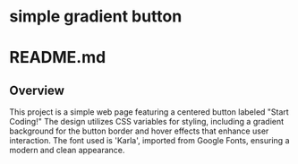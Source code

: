 # simple gradient button
# README.md

## Overview

This project is a simple web page featuring a centered button labeled "Start Coding!" The design utilizes CSS variables for styling, including a gradient background for the button border and hover effects that enhance user interaction. The font used is 'Karla', imported from Google Fonts, ensuring a modern and clean appearance.
